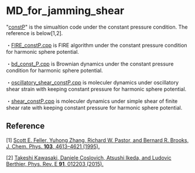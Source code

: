 # MD_for_jamming_shear

"[constP](https://github.com/HidemasaBessho/MD_for_jamming_shear/tree/main/constP)" is the simualtion code under the constant pressure condition. The reference is below[1,2].

・[FIRE_constP.cpp](https://github.com/HidemasaBessho/MD_for_jamming_shear/blob/main/constP/FIRE_constP.cpp) is FIRE algorithm under the constant pressure condition for harmonic sphere potential.

・[bd_const_P.cpp](https://github.com/HidemasaBessho/MD_for_jamming_shear/blob/main/constP/bd_const_P.cpp) is Brownian dynamics under the constant pressure condition for harmonic sphere potential.

・[oscillatory_shear_constP.cpp](https://github.com/HidemasaBessho/MD_for_jamming_shear/blob/main/constP/oscillatory_shear_constP.cpp) is moleculer dynamics under oscillatory shear strain with keeping constant pressure for harmonic sphere potential.

・[shear_constP.cpp](https://github.com/HidemasaBessho/MD_for_jamming_shear/blob/main/constP/shear_constP.cpp) is moleculer dynamics under simple shear of finite shear rate with keeping constant pressure for harmonic sphere potential.

## Reference
[1] [Scott E. Feller, Yuhong Zhang, Richard W. Pastor, and Bernard R. Brooks, J. Chem. Phys. **103**, 4613–4621 (1995).](https://pubs.aip.org/aip/jcp/article/103/11/4613/180005/Constant-pressure-molecular-dynamics-simulation)

[2] [Takeshi Kawasaki, Daniele Coslovich, Atsushi Ikeda, and Ludovic Berthier, Phys. Rev. E **91**, 012203 (2015).](https://journals.aps.org/pre/abstract/10.1103/PhysRevE.91.012203)
